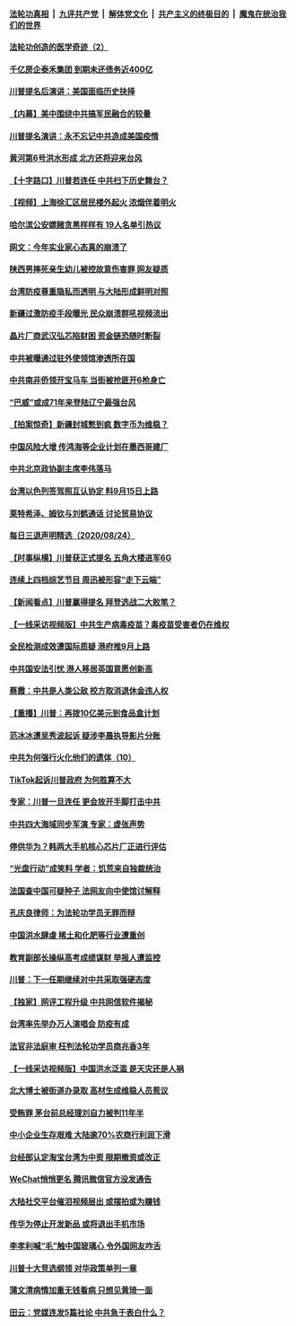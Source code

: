 

####  [法轮功真相](../../../../basic/blob/master/README.md?t=08260002) &nbsp;|&nbsp; [九评共产党](../../../../9ping.md/blob/master/README.md?t=08260002) &nbsp;|&nbsp; [解体党文化](../../../../jtdwh.md/blob/master/README.md?t=08260002)  &nbsp;|&nbsp; [共产主义的终极目的](../../../../gczydzjmd.md/blob/master/README.md?t=08260002) &nbsp;|&nbsp; [魔鬼在统治我们的世界](../../../../mgztzwmdsj.md/blob/master/README.md?t=08260002) 

#### [法轮功创造的医学奇迹（2）](../pages/nsc413/n12348513.md?t=08260002) 

#### [千亿房企泰禾集团 到期未还债务近400亿](../pages/nsc413/n12355805.md?t=08260002) 

#### [川普提名后演讲：美国面临历史抉择](../pages/nsc413/n12356381.md?t=08260002) 

#### [【内幕】美中围绕中共搞军民融合的较量](../pages/nsc413/n12352380.md?t=08260002) 

#### [川普提名演讲：永不忘记中共造成美国疫情](../pages/nsc413/n12355919.md?t=08260002) 

#### [黄河第6号洪水形成 北方还将迎来台风](../pages/nsc413/n12356096.md?t=08260002) 

#### [【十字路口】川普若连任 中共扫下历史舞台？](../pages/nsc413/n12355059.md?t=08260002) 


#### [【视频】上海徐汇区居民楼外起火 浓烟伴着明火](../pages/nsc413/n12356013.md?t=08260002) 

#### [哈尔滨公安嫖赌贪黑样样有 19人名单引热议](../pages/nsc413/n12355853.md?t=08260002) 

#### [网文：今年实业家心态真的崩溃了](../pages/nsc413/n12355767.md?t=08260002) 

#### [陕西男摔死亲生幼儿被控故意伤害罪 网友疑质](../pages/nsc413/n12355587.md?t=08260002) 

#### [台湾防疫尊重隐私而透明 与大陆形成鲜明对照](../pages/nsc413/n12355668.md?t=08260002) 

#### [新疆过激防疫手段曝光 民众崩溃群吼视频流出](../pages/nsc413/n12354614.md?t=08260002) 

#### [晶片厂商武汉弘芯陷财困 资金链恐随时断裂](../pages/nsc413/n12355274.md?t=08260002) 

#### [中共被曝通过驻外使领馆渗透所在国](../pages/nsc413/n12355241.md?t=08260002) 

#### [中共南非侨领开宝马车 当街被抢匪开6枪身亡](../pages/nsc413/n12355187.md?t=08260002) 

#### [“巴威”或成71年来登陆辽宁最强台风](../pages/nsc413/n12355384.md?t=08260002) 

#### [【拍案惊奇】新疆封城憋到疯 数字币为维稳？](../pages/nsc413/n12355300.md?t=08260002) 

#### [中国风险大增 传鸿海等企业计划在墨西哥建厂](../pages/nsc413/n12354961.md?t=08260002) 

#### [中共北京政协副主席李伟落马](../pages/nsc413/n12355284.md?t=08260002) 

#### [台湾以色列签驾照互认协定 料9月15日上路](../pages/nsc413/n12355112.md?t=08260002) 

#### [莱特希泽、姆钦与刘鹤通话 讨论贸易协议](../pages/nsc413/n12355055.md?t=08260002) 

#### [每日三退声明精选（2020/08/24）](../pages/nsc413/n12355180.md?t=08260002) 

#### [【时事纵横】川普获正式提名 五角大楼进军6G](../pages/nsc413/n12354500.md?t=08260002) 

#### [连续上四档综艺节目 周迅被形容“走下云端”](../pages/nsc413/n12354738.md?t=08260002) 

#### [【新闻看点】川普赢得提名 拜登选战二大败笔？](../pages/nsc413/n12354809.md?t=08260002) 

#### [【一线采访视频版】中共生产病毒疫苗？毒疫苗受害者仍在维权](../pages/nsc413/n12350007.md?t=08260002) 

#### [全民检测成效遭国际质疑 港府推9月上路](../pages/nsc413/n12354816.md?t=08260002) 

#### [中共国安法引忧 港人移居英国意愿创新高](../pages/nsc413/n12354534.md?t=08260002) 

#### [蔡霞：中共是人类公敌 校方取消退休金违人权](../pages/nsc413/n12354452.md?t=08260002) 

#### [【重播】川普：再拨10亿美元到食品盒计划](../pages/nsc413/n12353955.md?t=08260002) 

#### [范冰冰遭吴秀波起诉 疑涉李晨执导影片分账](../pages/nsc413/n12354392.md?t=08260002) 

#### [中共为何强行火化他们的遗体（10）](../pages/nsc413/n12352363.md?t=08260002) 

#### [TikTok起诉川普政府 为何胜算不大](../pages/nsc413/n12354562.md?t=08260002) 

#### [专家：川普一旦连任 更会放开手脚打击中共](../pages/nsc413/n12353848.md?t=08260002) 

#### [中共四大海域同步军演 专家：虚张声势](../pages/nsc413/n12354383.md?t=08260002) 

#### [停供华为？韩两大手机核心芯片厂正进行评估](../pages/nsc413/n12354396.md?t=08260002) 

#### [“光盘行动”成笑料 学者：饥荒来自独裁统治](../pages/nsc413/n12354097.md?t=08260002) 

#### [法国查中国可疑种子 法网友向中使馆讨解释](../pages/nsc413/n12353713.md?t=08260002) 

#### [孔庆良律师：为法轮功学员无罪而辩](../pages/nsc413/n12353696.md?t=08260002) 

#### [中国洪水肆虐 稀土和化肥等行业遭重创](../pages/nsc413/n12354210.md?t=08260002) 

#### [教育副部长操纵高考成绩谋财 举报人遭监控](../pages/nsc413/n12354092.md?t=08260002) 

#### [川普：下一任期继续对中共采取强硬态度](../pages/nsc413/n12354147.md?t=08260002) 

#### [【独家】网评工程升级 中共网信软件揭秘](../pages/nsc413/n12349029.md?t=08260002) 

#### [台湾率先举办万人演唱会 防疫有成](../pages/nsc413/n12352844.md?t=08260002) 

#### [法官非法庭审 枉判法轮功学员商兆香3年](../pages/nsc413/n12353477.md?t=08260002) 

#### [【一线采访视频版】中国洪水泛滥 是天灾还是人祸](../pages/nsc413/n12353089.md?t=08260002) 

#### [北大博士被街道办录取 高材生成维稳人员惹议](../pages/nsc413/n12353753.md?t=08260002) 

#### [受贿罪 茅台前总经理刘自力被判11年半](../pages/nsc413/n12353509.md?t=08260002) 

#### [中小企业生存艰难 大陆逾70%农商行利润下滑](../pages/nsc413/n12353407.md?t=08260002) 

#### [台经部认定淘宝台湾为中资 限期撤资或改正](../pages/nsc413/n12353415.md?t=08260002) 

#### [WeChat悄悄更名 腾讯微信官方没发通告](../pages/nsc413/n12353559.md?t=08260002) 

#### [大陆社交平台催泪视频层出 或摆拍或为赚钱](../pages/nsc413/n12352847.md?t=08260002) 

#### [传华为停止开发新品 或将退出手机市场](../pages/nsc413/n12352870.md?t=08260002) 


#### [李孝利喊“毛”触中国玻璃心 令外国网友咋舌](../pages/nsc413/n12353098.md?t=08260002) 

#### [川普十大竞选纲领 对华政策单列一章](../pages/nsc413/n12353401.md?t=08260002) 

#### [蒲文清病情加重无钱看病 只想见黄琦一面](../pages/nsc413/n12353448.md?t=08260002) 

#### [田云：党媒连发5篇社论 中共急于表白什么？](../pages/nsc413/n12352544.md?t=08260002) 

